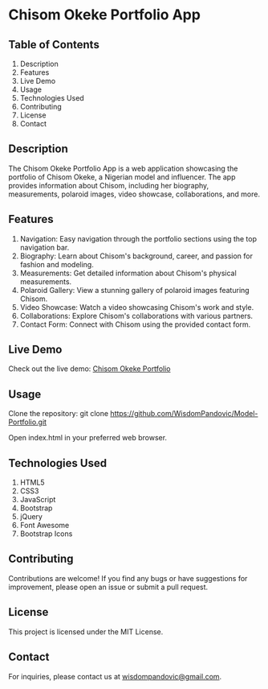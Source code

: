 # Chisom Okeke Portfolio App

## Table of Contents
1. Description
2. Features
3. Live Demo
4. Usage
5. Technologies Used
6. Contributing
7. License
8. Contact

## Description
The Chisom Okeke Portfolio App is a web application showcasing the portfolio of Chisom Okeke, a Nigerian model and influencer. The app provides information about Chisom, including her biography, measurements, polaroid images, video showcase, collaborations, and more.

## Features
1. Navigation: Easy navigation through the portfolio sections using the top navigation bar.
2. Biography: Learn about Chisom's background, career, and passion for fashion and modeling.
3. Measurements: Get detailed information about Chisom's physical measurements.
4. Polaroid Gallery: View a stunning gallery of polaroid images featuring Chisom.
5. Video Showcase: Watch a video showcasing Chisom's work and style.
6. Collaborations: Explore Chisom's collaborations with various partners.
7. Contact Form: Connect with Chisom using the provided contact form.

## Live Demo
Check out the live demo: [Chisom Okeke Portfolio](https://abisola-nail-studio.vercel.app/)

## Usage
Clone the repository: git clone https://github.com/WisdomPandovic/Model-Portfolio.git

Open index.html in your preferred web browser.

## Technologies Used
1. HTML5
2. CSS3
3. JavaScript
4. Bootstrap
5. jQuery
6. Font Awesome
7. Bootstrap Icons

## Contributing
Contributions are welcome! If you find any bugs or have suggestions for improvement, please open an issue or submit a pull request.

## License
This project is licensed under the MIT License.

## Contact
For inquiries, please contact us at wisdompandovic@gmail.com.
